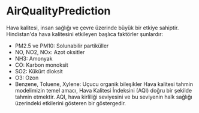 # AirQualityPrediction
Hava kalitesi, insan sağlığı ve çevre üzerinde büyük bir etkiye sahiptir. Hindistan'da
hava kalitesini etkileyen başlıca faktörler şunlardır:
* PM2.5 ve PM10: Solunabilir partiküller
* NO, NO2, NOx: Azot oksitler
* NH3: Amonyak
* CO: Karbon monoksit
* SO2: Kükürt dioksit
* O3: Ozon
* Benzene, Toluene, Xylene: Uçucu organik bileşikler
Hava kalitesi tahmin modelimizin temel amacı, Hava Kalitesi İndeksini (AQI) doğru
bir şekilde tahmin etmektir. AQI, hava kirliliği seviyesini ve bu seviyenin halk sağlığı
üzerindeki etkilerini gösteren bir göstergedir. 

